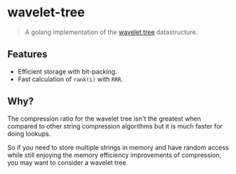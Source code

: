 # wavelet-tree

> A golang implementation of the [wavelet tree](https://en.wikipedia.org/wiki/Wavelet_Tree) datastructure.

## Features

- Efficient storage with bit-packing.
- Fast calculation of `rank(i)` with `RRR`.

## Why?

The compression ratio for the wavelet tree isn't the greatest when
compared to other string compression algorithms but it is much
faster for doing lookups.

So if you need to store multiple strings in memory and have random
access while still enjoying the memory efficiency improvements of
compression, you may want to consider a wavelet tree.

